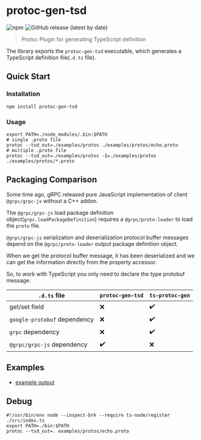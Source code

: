 # protoc-gen-tsd

![npm](https://img.shields.io/npm/v/protoc-gen-tsd?logo=Npm%20Version%20)
![GitHub release (latest by date)](https://img.shields.io/github/v/release/stringang/protoc-gen-tsd?logo=Github)

> Protoc Plugin for generating TypeScript definition

The library exports the `protoc-gen-tsd` executable, which generates a TypeScript definition file(`.d.ts` file).

## Quick Start

### Installation

```shell
npm install protoc-gen-tsd
```

### Usage

```shell
export PATH=./node_modules/.bin:$PATH
# single .proto file
protoc --tsd_out=./examples/protos ./examples/protos/echo.proto
# multiple .proto file
protoc --tsd_out=./examples/protos -I=./examples/protos ./examples/protos/*.proto
```

## Packaging Comparison

Some time ago, gRPC released pure JavaScript implementation of client `@grpc/grpc-js` without a C++ addon.

The `@grpc/grpc-js` load package definition object(`grpc.loadPackageDefinition`) requires a `@grpc/proto-loader` to load the `proto` file.

`@grpc/grpc-js` serialization and deserialization protocol buffer messages depend on the `@grpc/proto-loader` output package definition object.

When we get the protocol buffer message, it has been deserialized and we can get the information directly from the property accessor.

So, to work with TypeScript you only need to declare the type protobuf message.

| `.d.ts` file                 | `protoc-gen-tsd`   | `ts-protoc-gen`    |
| ---------------------------- | ------------------ | ------------------ |
| get/set field                | :x:                | :heavy_check_mark: |
| `google-protobuf` dependency | :x:                | :heavy_check_mark: |
| `grpc` dependency            | :x:                | :heavy_check_mark: |
| `@grpc/grpc-js` dependency   | :heavy_check_mark: | :x:                |

## Examples

- [example output](examples/protos/echo.d.ts)

## Debug

```shell
#!/usr/bin/env node --inspect-brk --require ts-node/register ./src/index.ts
export PATH=./bin:$PATH
protoc --tsd_out=. examples/protos/echo.proto
```
